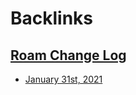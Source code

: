 
# Backlinks
## [Roam Change Log](<Roam Change Log.md>)
- [January 31st, 2021](<January 31st, 2021.md>)

